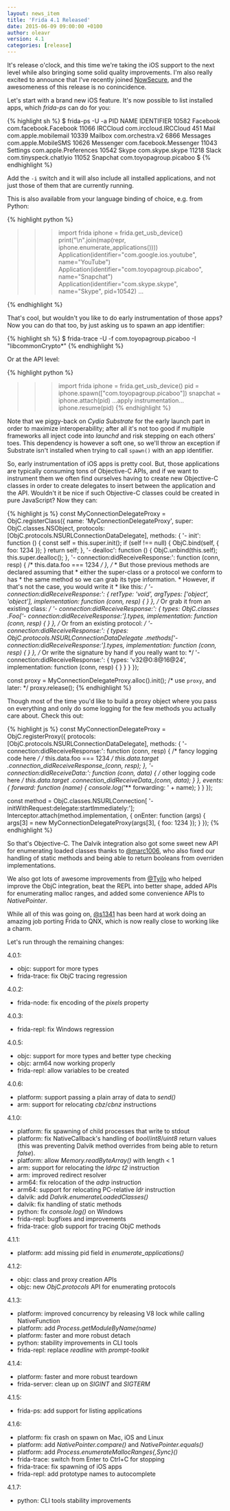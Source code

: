 ```yaml
---
layout: news_item
title: 'Frida 4.1 Released'
date: 2015-06-09 09:00:00 +0100
author: oleavr
version: 4.1
categories: [release]
---
```


It's release o'clock, and this time we're taking the iOS support to the next
level while also bringing some solid quality improvements. I'm also really
excited to announce that I've recently joined [NowSecure](https://www.nowsecure.com/),
and the awesomeness of this release is no conincidence.

Let's start with a brand new iOS feature. It's now possible to list installed
apps, which *frida-ps* can do for you:

{% highlight sh %}
$ frida-ps -U -a
  PID NAME        IDENTIFIER
10582 Facebook    com.facebook.Facebook
11066 IRCCloud    com.irccloud.IRCCloud
  451 Mail        com.apple.mobilemail
10339 Mailbox     com.orchestra.v2
 6866 Messages    com.apple.MobileSMS
10626 Messenger   com.facebook.Messenger
11043 Settings    com.apple.Preferences
10542 Skype       com.skype.skype
11218 Slack       com.tinyspeck.chatlyio
11052 Snapchat    com.toyopagroup.picaboo
$
{% endhighlight %}

Add the `-i` switch and it will also include all installed applications, and
not just those of them that are currently running.

This is also available from your language binding of choice, e.g. from Python:

{% highlight python %}
>>> import frida
>>> iphone = frida.get_usb_device()
>>> print("\n".join(map(repr, iphone.enumerate_applications())))
Application(identifier="com.google.ios.youtube", name="YouTube")
Application(identifier="com.toyopagroup.picaboo", name="Snapchat")
Application(identifier="com.skype.skype", name="Skype", pid=10542)
…
>>>
{% endhighlight %}

That's cool, but wouldn't you like to do early instrumentation of those apps?
Now you can do that too, by just asking us to spawn an app identifier:

{% highlight sh %}
$ frida-trace -U -f com.toyopagroup.picaboo -I "libcommonCrypto*"
{% endhighlight %}

Or at the API level:

{% highlight python %}
>>> import frida
>>> iphone = frida.get_usb_device()
>>> pid = iphone.spawn(["com.toyopagroup.picaboo"])
>>> snapchat = iphone.attach(pid)
>>> …apply instrumentation…
>>> iphone.resume(pid)
{% endhighlight %}

Note that we piggy-back on *Cydia Substrate* for the early launch part in order
to maximize interoperability; after all it's not too good if multiple frameworks
all inject code into *launchd* and risk stepping on each others' toes. This
dependency is however a soft one, so we'll throw an exception if Substrate isn't
installed when trying to call `spawn()` with an app identifier.

So, early instrumentation of iOS apps is pretty cool. But, those applications
are typically consuming tons of Objective-C APIs, and if we want to instrument
them we often find ourselves having to create new Objective-C classes in order
to create delegates to insert between the application and the API. Wouldn't it
be nice if such Objective-C classes could be created in pure JavaScript? Now
they can:

{% highlight js %}
const MyConnectionDelegateProxy = ObjC.registerClass({
  name: 'MyConnectionDelegateProxy',
  super: ObjC.classes.NSObject,
  protocols: [ObjC.protocols.NSURLConnectionDataDelegate],
  methods: {
    '- init': function () {
      const self = this.super.init();
      if (self !== null) {
        ObjC.bind(self, {
          foo: 1234
        });
      }
      return self;
    },
    '- dealloc': function () {
      ObjC.unbind(this.self);
      this.super.dealloc();
    },
    '- connection:didReceiveResponse:': function (conn, resp) {
      /* this.data.foo === 1234 */
    },
    /*
     * But those previous methods are declared assuming that
     * either the super-class or a protocol we conform to has
     * the same method so we can grab its type information.
     * However, if that's not the case, you would write it
     * like this:
     */
    '- connection:didReceiveResponse:': {
      retType: 'void',
      argTypes: ['object', 'object'],
      implementation: function (conn, resp) {
      }
    },
    /* Or grab it from an existing class: */
    '- connection:didReceiveResponse:': {
      types: ObjC.classes
          .Foo['- connection:didReceiveResponse:'].types,
      implementation: function (conn, resp) {
      }
    },
    /* Or from an existing protocol: */
    '- connection:didReceiveResponse:': {
      types: ObjC.protocols.NSURLConnectionDataDelegate
          .methods['- connection:didReceiveResponse:'].types,
      implementation: function (conn, resp) {
      }
    },
    /* Or write the signature by hand if you really want to: */
    '- connection:didReceiveResponse:': {
      types: 'v32@0:8@16@24',
      implementation: function (conn, resp) {
      }
    }
  }
});

const proxy = MyConnectionDelegateProxy.alloc().init();
/* use `proxy`, and later: */
proxy.release();
{% endhighlight %}

Though most of the time you'd like to build a proxy object where you
pass on everything and only do some logging for the few methods you
actually care about. Check this out:

{% highlight js %}
const MyConnectionDelegateProxy = ObjC.registerProxy({
  protocols: [ObjC.protocols.NSURLConnectionDataDelegate],
  methods: {
    '- connection:didReceiveResponse:': function (conn, resp) {
      /* fancy logging code here */
      /* this.data.foo === 1234 */
      this.data.target
          .connection_didReceiveResponse_(conn, resp);
    },
    '- connection:didReceiveData:': function (conn, data) {
      /* other logging code here */
      this.data.target
          .connection_didReceiveData_(conn, data);
    }
  },
  events: {
    forward: function (name) {
      console.log('*** forwarding: ' + name);
    }
  }
});

const method = ObjC.classes.NSURLConnection[
    '- initWithRequest:delegate:startImmediately:'];
Interceptor.attach(method.implementation, {
  onEnter: function (args) {
    args[3] = new MyConnectionDelegateProxy(args[3], {
      foo: 1234
    });
  }
});
{% endhighlight %}

So that's Objective-C. The Dalvik integration also got some sweet new API for
enumerating loaded classes thanks to [@marc1006](https://github.com/marc1006),
who also fixed our handling of static methods and being able to return booleans
from overriden implementations.

We also got lots of awesome improvements from [@Tyilo](https://github.com/Tyilo)
who helped improve the ObjC integration, beat the REPL into better shape, added
APIs for enumerating malloc ranges, and added some convenience APIs to
*NativePointer*.

While all of this was going on, [@s1341](https://github.com/s1341) has been
hard at work doing an amazing job porting Frida to QNX, which is now really
close to working like a charm.

Let's run through the remaining changes:

4.0.1:

- objc: support for more types
- frida-trace: fix ObjC tracing regression

4.0.2:

- frida-node: fix encoding of the *pixels* property

4.0.3:

- frida-repl: fix Windows regression

4.0.5:

- objc: support for more types and better type checking
- objc: arm64 now working properly
- frida-repl: allow variables to be created

4.0.6:

- platform: support passing a plain array of data to *send()*
- arm: support for relocating *cbz*/*cbnz* instructions

4.1.0:

- platform: fix spawning of child processes that write to stdout
- platform: fix NativeCallback's handling of *bool*/*int8*/*uint8* return
  values (this was preventing Dalvik method overrides from being able to
  return *false*).
- platform: allow *Memory.readByteArray()* with length < 1
- arm: support for relocating the *ldrpc t2* instruction
- arm: improved redirect resolver
- arm64: fix relocation of the *adrp* instruction
- arm64: support for relocating PC-relative *ldr* instruction
- dalvik: add *Dalvik.enumerateLoadedClasses()*
- dalvik: fix handling of static methods
- python: fix *console.log()* on Windows
- frida-repl: bugfixes and improvements
- frida-trace: glob support for tracing ObjC methods

4.1.1:

- platform: add missing pid field in *enumerate_applications()*

4.1.2:

- objc: class and proxy creation APIs
- objc: new *ObjC.protocols* API for enumerating protocols

4.1.3:

- platform: improved concurrency by releasing V8 lock while calling
  NativeFunction
- platform: add *Process.getModuleByName(name)*
- platform: faster and more robust detach
- python: stability improvements in CLI tools
- frida-repl: replace *readline* with *prompt-toolkit*

4.1.4:

- platform: faster and more robust teardown
- frida-server: clean up on *SIGINT* and *SIGTERM*

4.1.5:

- frida-ps: add support for listing applications

4.1.6:

- platform: fix crash on spawn on Mac, iOS and Linux
- platform: add *NativePointer.compare()* and *NativePointer.equals()*
- platform: add *Process.enumerateMallocRanges{,Sync}()*
- frida-trace: switch from Enter to Ctrl+C for stopping
- frida-trace: fix spawning of iOS apps
- frida-repl: add prototype names to autocomplete

4.1.7:

- python: CLI tools stability improvements
